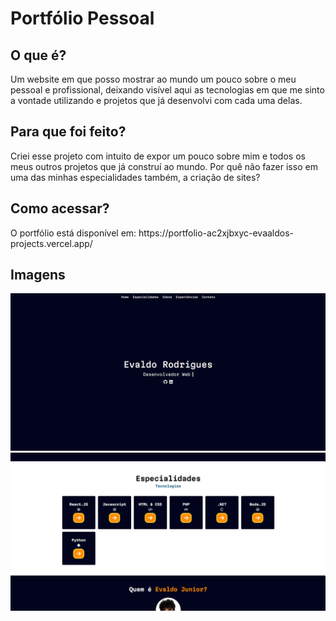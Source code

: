 <h1>Portfólio Pessoal</h1>
<h2>O que é?</h2>
<p>Um website em que posso mostrar ao mundo um pouco sobre o meu pessoal e profissional, deixando visível aqui as tecnologias em que me sinto a vontade utilizando e projetos que já desenvolvi com cada uma delas.</p>

<h2>Para que foi feito?</h2>
<p>Criei esse projeto com intuito de expor um pouco sobre mim e todos os meus outros projetos que já construí ao mundo. Por quê não fazer isso em uma das minhas especialidades também, a criação de sites?</p>

<h2>Como acessar?</h2>
<p>O portfólio está disponível em: https://portfolio-ac2xjbxyc-evaaldos-projects.vercel.app/</p>

<h2>Imagens</h2>

<img src="./img/capa-portfolio.png"/>
<img src="./img/capa-especialidades.png"/>


